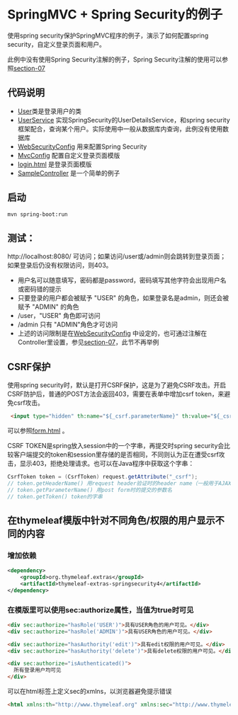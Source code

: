 # SpringMVC + Spring Security的例子

使用spring security保护SpringMVC程序的例子，演示了如何配置spring security，自定义登录页面和用户。

此例中没有使用Spring Security注解的例子，Spring Security注解的使用可以参照[section-07](https://github.com/gexiangdong/tutorial/tree/master/section-07)


## 代码说明

* [User](./src/main/java/cn/devmgr/tutorial/mvc/User.java)类是登录用户的类
* [UserService](./src/main/java/cn/devmgr/tutorial/mvc/UserService.java) 实现SpringSecurity的UserDetailsService，和spring security框架配合，查询某个用户。实际使用中一般从数据库内查询，此例没有使用数据库
* [WebSecurityConfig](./src/main/java/cn/devmgr/tutorial/mvc/WebSecurityConfig.java) 用来配置Spring Security
* [MvcConfig](./src/main/java/cn/devmgr/tutorial/mvc/MvcConfig.java) 配置自定义登录页面模版
* [login.html](./src/main/resources/templates/login.html) 是登录页面模版
* [SampleController](./src/main/java/cn/devmgr/tutorial/mvc/SampleController.java) 是一个简单的例子

## 启动

```Bash
mvn spring-boot:run
```

## 测试：

http://localhost:8080/ 可访问；如果访问/user或/admin则会跳转到登录页面；如果登录后仍没有权限访问，则403。

* 用户名可以随意填写，密码都是password，密码填写其他字符会出现用户名或密码错的提示
* 只要登录的用户都会被赋予 "USER" 的角色，如果登录名是admin，则还会被赋予 "ADMIN" 的角色
* /user，"USER" 角色即可访问
* /admin 只有 "ADMIN"角色才可访问 
* 上述的访问限制是在[WebSecurityConfig](./src/main/java/cn/devmgr/tutorial/mvc/WebSecurityConfig.java) 中设定的，也可通过注解在Controller里设置，参见[section-07](../section-07)，此节不再举例

## CSRF保护

使用spring security时，默认是打开CSRF保护，这是为了避免CSRF攻击。开启CSRF防护后，普通的POST方法会返回403，需要在表单中增加csrf token，来避免csrf攻击。

```html
 <input type="hidden" th:name="${_csrf.parameterName}" th:value="${_csrf.token}"/>
```
可以参照[form.html](./src/main/resources/templates/form.html) 。

CSRF TOKEN是spring放入session中的一个字串，再提交时spring security会比较客户端提交的token和session里存储的是否相同，不同则认为正在遭受csrf攻击，显示403，拒绝处理请求。也可以在Java程序中获取这个字串：

```Java
CsrfToken token = (CsrfToken) request.getAttribute("_csrf");
// token.getHeaderName() 用request header验证时的header name（一般用于AJAX调用）
// token.getParameterName() 用post form时的提交的参数名 
// token.getToken() token的字串
```

## 在thymeleaf模版中针对不同角色/权限的用户显示不同的内容

### 增加依赖

```xml
<dependency>
    <groupId>org.thymeleaf.extras</groupId>
    <artifactId>thymeleaf-extras-springsecurity4</artifactId>
</dependency>

```

### 在模版里可以使用sec:authorize属性，当值为true时可见

```html
<div sec:authorize="hasRole('USER')">具有USER角色的用户可见。</div>
<div sec:authorize="hasRole('ADMIN')">具有USER角色的用户可见。</div>

<div sec:authorize="hasAuthority('edit')">具有edit权限的用户可见。</div>
<div sec:authorize="hasAuthority('delete')">具有delete权限的用户可见。</div>

<div sec:authorize="isAuthenticated()">
  所有登录用户均可见
</div>

```

可以在html标签上定义sec的xmlns，以浏览器避免提示错误

```html
<html xmlns:th="http://www.thymeleaf.org" xmlns:sec="http://www.thymeleaf.org">
```
